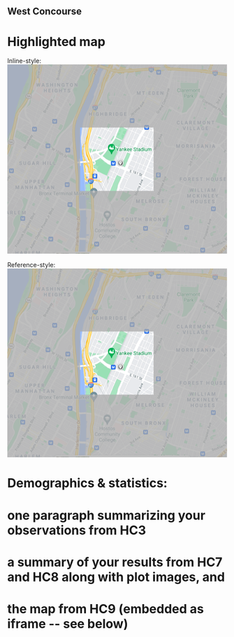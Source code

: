 ## West Concourse

# Highlighted map

Inline-style: 
![alt text](https://github.com/xshi0603/concourse-webpage/blob/gh-pages/HC6_image.png "Concourse Image")

Reference-style: 
![alt text][logo]

[logo]: https://github.com/xshi0603/concourse-webpage/blob/gh-pages/HC6_image.png "Logo Title Text 2"

# Demographics & statistics:

# one paragraph summarizing your observations from HC3

# a summary of your results from HC7 and HC8 along with plot images, and

# the map from HC9 (embedded as iframe -- see below)
